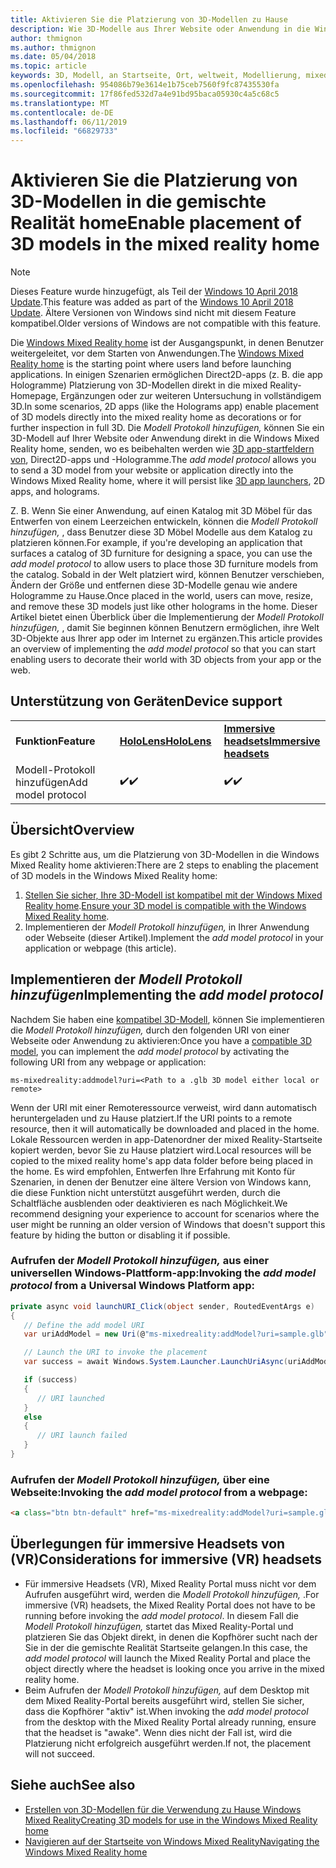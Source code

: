 ```yaml
---
title: Aktivieren Sie die Platzierung von 3D-Modellen zu Hause
description: Wie 3D-Modelle aus Ihrer Website oder Anwendung in die Windows Mixed Reality home abgelegt.
author: thmignon
ms.author: thmignon
ms.date: 05/04/2018
ms.topic: article
keywords: 3D, Modell, an Startseite, Ort, weltweit, Modellierung, mixed Reality home, Web, app
ms.openlocfilehash: 954086b79e3614e1b75ceb7560f9fc87435530fa
ms.sourcegitcommit: 17f86fed532d7a4e91bd95baca05930c4a5c68c5
ms.translationtype: MT
ms.contentlocale: de-DE
ms.lasthandoff: 06/11/2019
ms.locfileid: "66829733"
---
```

# <a name="enable-placement-of-3d-models-in-the-mixed-reality-home"></a><span data-ttu-id="639f2-104">Aktivieren Sie die Platzierung von 3D-Modellen in die gemischte Realität home</span><span class="sxs-lookup"><span data-stu-id="639f2-104">Enable placement of 3D models in the mixed reality home</span></span>

> [!NOTE]
> <span data-ttu-id="639f2-105">Dieses Feature wurde hinzugefügt, als Teil der [Windows 10 April 2018 Update](release-notes-april-2018.md).</span><span class="sxs-lookup"><span data-stu-id="639f2-105">This feature was added as part of the [Windows 10 April 2018 Update](release-notes-april-2018.md).</span></span> <span data-ttu-id="639f2-106">Ältere Versionen von Windows sind nicht mit diesem Feature kompatibel.</span><span class="sxs-lookup"><span data-stu-id="639f2-106">Older versions of Windows are not compatible with this feature.</span></span>

<span data-ttu-id="639f2-107">Die [Windows Mixed Reality home](navigating-the-windows-mixed-reality-home.md) ist der Ausgangspunkt, in denen Benutzer weitergeleitet, vor dem Starten von Anwendungen.</span><span class="sxs-lookup"><span data-stu-id="639f2-107">The [Windows Mixed Reality home](navigating-the-windows-mixed-reality-home.md) is the starting point where users land before launching applications.</span></span> <span data-ttu-id="639f2-108">In einigen Szenarien ermöglichen Direct2D-apps (z. B. die app Hologramme) Platzierung von 3D-Modellen direkt in die mixed Reality-Homepage, Ergänzungen oder zur weiteren Untersuchung in vollständigem 3D.</span><span class="sxs-lookup"><span data-stu-id="639f2-108">In some scenarios, 2D apps (like the Holograms app) enable placement of 3D models directly into the mixed reality home as decorations or for further inspection in full 3D.</span></span> <span data-ttu-id="639f2-109">Die *Modell Protokoll hinzufügen,* können Sie ein 3D-Modell auf Ihrer Website oder Anwendung direkt in die Windows Mixed Reality home, senden, wo es beibehalten werden wie [3D app-startfeldern von](3d-app-launcher-design-guidance.md), Direct2D-apps und -Hologramme.</span><span class="sxs-lookup"><span data-stu-id="639f2-109">The *add model protocol* allows you to send a 3D model from your website or application directly into the Windows Mixed Reality home, where it will persist like [3D app launchers](3d-app-launcher-design-guidance.md), 2D apps, and holograms.</span></span> 

<span data-ttu-id="639f2-110">Z. B. Wenn Sie einer Anwendung, auf einen Katalog mit 3D Möbel für das Entwerfen von einem Leerzeichen entwickeln, können die *Modell Protokoll hinzufügen,* , dass Benutzer diese 3D Möbel Modelle aus dem Katalog zu platzieren können.</span><span class="sxs-lookup"><span data-stu-id="639f2-110">For example, if you're developing an application that surfaces a catalog of 3D furniture for designing a space, you can use the *add model protocol* to allow users to place those 3D furniture models from the catalog.</span></span> <span data-ttu-id="639f2-111">Sobald in der Welt platziert wird, können Benutzer verschieben, Ändern der Größe und entfernen diese 3D-Modelle genau wie andere Hologramme zu Hause.</span><span class="sxs-lookup"><span data-stu-id="639f2-111">Once placed in the world, users can move, resize, and remove these 3D models just like other holograms in the home.</span></span> <span data-ttu-id="639f2-112">Dieser Artikel bietet einen Überblick über die Implementierung der *Modell Protokoll hinzufügen,* , damit Sie beginnen können Benutzern ermöglichen, ihre Welt 3D-Objekte aus Ihrer app oder im Internet zu ergänzen.</span><span class="sxs-lookup"><span data-stu-id="639f2-112">This article provides an overview of implementing the *add model protocol* so that you can start enabling users to decorate their world with 3D objects from your app or the web.</span></span>

## <a name="device-support"></a><span data-ttu-id="639f2-113">Unterstützung von Geräten</span><span class="sxs-lookup"><span data-stu-id="639f2-113">Device support</span></span>

<table>
    <colgroup>
    <col width="33%" />
    <col width="33%" />
    <col width="33%" />
    </colgroup>
    <tr>
        <td><span data-ttu-id="639f2-114"><strong>Funktion</strong></span><span class="sxs-lookup"><span data-stu-id="639f2-114"><strong>Feature</strong></span></span></td>
        <td><span data-ttu-id="639f2-115"><a href="hololens-hardware-details.md"><strong>HoloLens</strong></a></span><span class="sxs-lookup"><span data-stu-id="639f2-115"><a href="hololens-hardware-details.md"><strong>HoloLens</strong></a></span></span></td>
        <td><span data-ttu-id="639f2-116"><a href="immersive-headset-hardware-details.md"><strong>Immersive headsets</strong></a></span><span class="sxs-lookup"><span data-stu-id="639f2-116"><a href="immersive-headset-hardware-details.md"><strong>Immersive headsets</strong></a></span></span></td>
    </tr>
     <tr>
        <td><span data-ttu-id="639f2-117">Modell-Protokoll hinzufügen</span><span class="sxs-lookup"><span data-stu-id="639f2-117">Add model protocol</span></span></td>
        <td><span data-ttu-id="639f2-118">✔️</span><span class="sxs-lookup"><span data-stu-id="639f2-118">✔️</span></span></td>
        <td><span data-ttu-id="639f2-119">✔️</span><span class="sxs-lookup"><span data-stu-id="639f2-119">✔️</span></span></td>
    </tr>
</table>

## <a name="overview"></a><span data-ttu-id="639f2-120">Übersicht</span><span class="sxs-lookup"><span data-stu-id="639f2-120">Overview</span></span>

<span data-ttu-id="639f2-121">Es gibt 2 Schritte aus, um die Platzierung von 3D-Modellen in die Windows Mixed Reality home aktivieren:</span><span class="sxs-lookup"><span data-stu-id="639f2-121">There are 2 steps to enabling the placement of 3D models in the Windows Mixed Reality home:</span></span>
1. <span data-ttu-id="639f2-122">[Stellen Sie sicher, Ihre 3D-Modell ist kompatibel mit der Windows Mixed Reality home](creating-3d-models-for-use-in-the-windows-mixed-reality-home.md).</span><span class="sxs-lookup"><span data-stu-id="639f2-122">[Ensure your 3D model is compatible with the Windows Mixed Reality home](creating-3d-models-for-use-in-the-windows-mixed-reality-home.md).</span></span>
2. <span data-ttu-id="639f2-123">Implementieren der *Modell Protokoll hinzufügen,* in Ihrer Anwendung oder Webseite (dieser Artikel).</span><span class="sxs-lookup"><span data-stu-id="639f2-123">Implement the *add model protocol* in your application or webpage (this article).</span></span>

## <a name="implementing-the-add-model-protocol"></a><span data-ttu-id="639f2-124">Implementieren der *Modell Protokoll hinzufügen*</span><span class="sxs-lookup"><span data-stu-id="639f2-124">Implementing the *add model protocol*</span></span>

<span data-ttu-id="639f2-125">Nachdem Sie haben eine [kompatibel 3D-Modell](creating-3d-models-for-use-in-the-windows-mixed-reality-home.md), können Sie implementieren die *Modell Protokoll hinzufügen,* durch den folgenden URI von einer Webseite oder Anwendung zu aktivieren:</span><span class="sxs-lookup"><span data-stu-id="639f2-125">Once you have a [compatible 3D model](creating-3d-models-for-use-in-the-windows-mixed-reality-home.md), you can implement the *add model protocol* by activating the following URI from any webpage or application:</span></span>

```
ms-mixedreality:addmodel?uri=<Path to a .glb 3D model either local or remote>
```

<span data-ttu-id="639f2-126">Wenn der URI mit einer Remoteressource verweist, wird dann automatisch heruntergeladen und zu Hause platziert.</span><span class="sxs-lookup"><span data-stu-id="639f2-126">If the URI points to a remote resource, then it will automatically be downloaded and placed in the home.</span></span> <span data-ttu-id="639f2-127">Lokale Ressourcen werden in app-Datenordner der mixed Reality-Startseite kopiert werden, bevor Sie zu Hause platziert wird.</span><span class="sxs-lookup"><span data-stu-id="639f2-127">Local resources will be copied to the mixed reality home's app data folder before being placed in the home.</span></span> <span data-ttu-id="639f2-128">Es wird empfohlen, Entwerfen Ihre Erfahrung mit Konto für Szenarien, in denen der Benutzer eine ältere Version von Windows kann, die diese Funktion nicht unterstützt ausgeführt werden, durch die Schaltfläche ausblenden oder deaktivieren es nach Möglichkeit.</span><span class="sxs-lookup"><span data-stu-id="639f2-128">We recommend designing your experience to account for scenarios where the user might be running an older version of Windows that doesn't support this feature by hiding the button or disabling it if possible.</span></span> 

### <a name="invoking-the-add-model-protocol-from-a-universal-windows-platform-app"></a><span data-ttu-id="639f2-129">Aufrufen der *Modell Protokoll hinzufügen,* aus einer universellen Windows-Plattform-app:</span><span class="sxs-lookup"><span data-stu-id="639f2-129">Invoking the *add model protocol* from a Universal Windows Platform app:</span></span>

```C#
private async void launchURI_Click(object sender, RoutedEventArgs e)
{
   // Define the add model URI
   var uriAddModel = new Uri(@"ms-mixedreality:addModel?uri=sample.glb");

   // Launch the URI to invoke the placement
   var success = await Windows.System.Launcher.LaunchUriAsync(uriAddModel);

   if (success)
   {
      // URI launched
   }
   else
   {
      // URI launch failed
   }
}
```

### <a name="invoking-the-add-model-protocol-from-a-webpage"></a><span data-ttu-id="639f2-130">Aufrufen der *Modell Protokoll hinzufügen,* über eine Webseite:</span><span class="sxs-lookup"><span data-stu-id="639f2-130">Invoking the *add model protocol* from a webpage:</span></span>

```html
<a class="btn btn-default" href="ms-mixedreality:addModel?uri=sample.glb"> Place 3D Model </a>
```

## <a name="considerations-for-immersive-vr-headsets"></a><span data-ttu-id="639f2-131">Überlegungen für immersive Headsets von (VR)</span><span class="sxs-lookup"><span data-stu-id="639f2-131">Considerations for immersive (VR) headsets</span></span>

* <span data-ttu-id="639f2-132">Für immersive Headsets (VR), Mixed Reality Portal muss nicht vor dem Aufrufen ausgeführt wird, werden die *Modell Protokoll hinzufügen,* .</span><span class="sxs-lookup"><span data-stu-id="639f2-132">For immersive (VR) headsets, the Mixed Reality Portal does not have to be running before invoking the *add model protocol*.</span></span> <span data-ttu-id="639f2-133">In diesem Fall die *Modell Protokoll hinzufügen,* startet das Mixed Reality-Portal und platzieren Sie das Objekt direkt, in denen die Kopfhörer sucht nach der Sie in der die gemischte Realität Startseite gelangen.</span><span class="sxs-lookup"><span data-stu-id="639f2-133">In this case, the *add model protocol* will launch the Mixed Reality Portal and place the object directly where the headset is looking once you arrive in the mixed reality home.</span></span> 
* <span data-ttu-id="639f2-134">Beim Aufrufen der *Modell Protokoll hinzufügen,* auf dem Desktop mit dem Mixed Reality-Portal bereits ausgeführt wird, stellen Sie sicher, dass die Kopfhörer "aktiv" ist.</span><span class="sxs-lookup"><span data-stu-id="639f2-134">When invoking the *add model protocol* from the desktop with the Mixed Reality Portal already running, ensure that the headset is "awake".</span></span> <span data-ttu-id="639f2-135">Wenn dies nicht der Fall ist, wird die Platzierung nicht erfolgreich ausgeführt werden.</span><span class="sxs-lookup"><span data-stu-id="639f2-135">If not, the placement will not succeed.</span></span> 

## <a name="see-also"></a><span data-ttu-id="639f2-136">Siehe auch</span><span class="sxs-lookup"><span data-stu-id="639f2-136">See also</span></span>

* [<span data-ttu-id="639f2-137">Erstellen von 3D-Modellen für die Verwendung zu Hause Windows Mixed Reality</span><span class="sxs-lookup"><span data-stu-id="639f2-137">Creating 3D models for use in the Windows Mixed Reality home</span></span>](creating-3d-models-for-use-in-the-windows-mixed-reality-home.md)
* [<span data-ttu-id="639f2-138">Navigieren auf der Startseite von Windows Mixed Reality</span><span class="sxs-lookup"><span data-stu-id="639f2-138">Navigating the Windows Mixed Reality home</span></span>](navigating-the-windows-mixed-reality-home.md)
